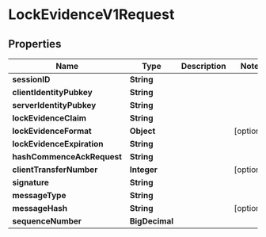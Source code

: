 

# LockEvidenceV1Request


## Properties

| Name | Type | Description | Notes |
|------------ | ------------- | ------------- | -------------|
|**sessionID** | **String** |  |  |
|**clientIdentityPubkey** | **String** |  |  |
|**serverIdentityPubkey** | **String** |  |  |
|**lockEvidenceClaim** | **String** |  |  |
|**lockEvidenceFormat** | **Object** |  |  [optional] |
|**lockEvidenceExpiration** | **String** |  |  |
|**hashCommenceAckRequest** | **String** |  |  |
|**clientTransferNumber** | **Integer** |  |  [optional] |
|**signature** | **String** |  |  |
|**messageType** | **String** |  |  |
|**messageHash** | **String** |  |  [optional] |
|**sequenceNumber** | **BigDecimal** |  |  |



